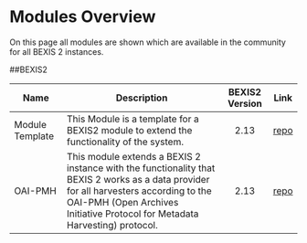 # Modules Overview

On this page all modules are shown which are available in the community for all BEXIS 2 instances. 

##BEXIS2

| Name | Description | BEXIS2 Version | Link |
| --- | --- | :---: | :---: |
| Module Template | This Module is a template for a BEXIS2 module to extend the functionality of the system. | 2.13 | [repo](https://github.com/BEXIS2/ModuleTemplate)
| OAI-PMH | This module extends a BEXIS 2 instance with the functionality that BEXIS 2 works as a data provider for all harvesters according to the OAI-PMH (Open Archives Initiative Protocol for Metadata Harvesting) protocol. | 2.13 | [repo](https://github.com/BEXIS2/OAI-PMH-Module) |
